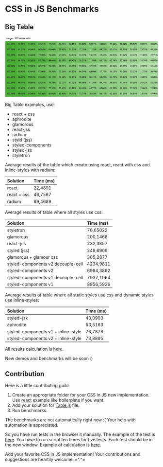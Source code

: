 # CSS in JS Benchmarks

## Big Table

![gif](https://github.com/A-gambit/CSS-IN-JS-Benchmarks/blob/master/img.gif)

Big Table examples, use:
- react + css
- aphrodite
- glamorous
- react-jss
- radium
- styld (jss)
- styled-components
- styled-jsx
- styletron

Average results of the table which create using react, react with css and inline-styles with radium:

|  Solution     | Time (ms)     |
|:--------------|:--------------|
|  react        | 22,4891       |
|  react + css  | 46,7567       |
|  radium       | 69,4689       |

Average results of table where all styles use css:

|  Solution                           | Time (ms)    |
|:------------------------------------|:-------------|
|  styletron                          |  76,65022    |
|  glamorous                          |  200,1468    |
|  react-jss                          |  232,3857    |
|  styled (jss)                       |  248,6909    |
|  glamorous + glamour css            |  305,2877    |
|  styled-components v2 decouple-cell |  4234,9811   |
|  styled-components v2               |  6984,3862   |
|  styled-components v1 decouple-cell |  7037,1064   |
|  styled-components v1               |  8856,5926   |

Average results of table where all static styles use css and dynamic styles use inline-styles:

|  Solution                            | Time (ms)     |
|:-------------------------------------|:--------------|
|  styled-jsx                          | 43,0903       |
|  aphrodite                           | 53,5163       |
|  styled-components v1 + inline-style | 73,7878       |
|  styled-components v2 + inline-style | 73,8895       |

All results calculation is [here](https://docs.google.com/spreadsheets/d/1kcl_bZpZ63LQiJNTqCzOAgc5TWe_cHPur_f3GpvtqJI/edit?usp=sharing).

New demos and benchmarks will be soon :)

## Contribution

Here is a little contributing guild:

1. Create an appropriate folder for your CSS in JS new implementation. Use [react](https://github.com/A-gambit/CSS-IN-JS-Benchmarks/tree/a4d3b3244159dacedb3f3b62be1801363f98bc1b/packages/big-table/react) example like boilerplate if you want.
2. Add your solution for [Table.js](https://github.com/A-gambit/CSS-IN-JS-Benchmarks/blob/a4d3b3244159dacedb3f3b62be1801363f98bc1b/packages/big-table/react/client/Table.js#L13-L13) file.
3. Run benchmarks.

The benchmarks are not automatically right now :( 
Your help with automation is appreciated.

So you have run tests in the browser it manually. The example of the test is [here](https://github.com/A-gambit/CSS-IN-JS-Benchmarks/blob/a4d3b3244159dacedb3f3b62be1801363f98bc1b/packages/big-table-test/index.js#L7-L7). You have to run script ten times for five tests. Each test should be in the new window. Example of calculation is [here](https://docs.google.com/spreadsheets/d/1kcl_bZpZ63LQiJNTqCzOAgc5TWe_cHPur_f3GpvtqJI/edit?usp=sharing).

Add your favorite CSS in JS implementation!
Your contributions and suggestions are heartily welcome. =^.^=